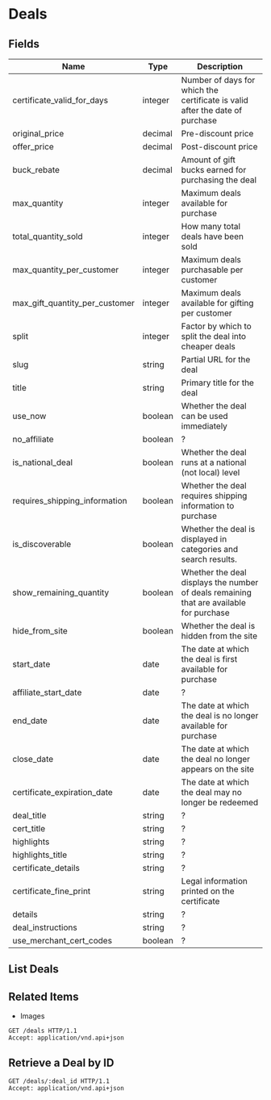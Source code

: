 # Deals

## Fields

| Name | Type | Description |
|------|------|-------------|
| certificate_valid_for_days | integer | Number of days for which the certificate is valid after the date of purchase |
| original_price | decimal | Pre-discount price |
| offer_price | decimal | Post-discount price |
| buck_rebate | decimal | Amount of gift bucks earned for purchasing the deal |
| max_quantity | integer | Maximum deals available for purchase |
| total_quantity_sold | integer | How many total deals have been sold |
| max_quantity_per_customer | integer | Maximum deals purchasable per customer |
| max_gift_quantity_per_customer | integer | Maximum deals available for gifting per customer |
| split | integer | Factor by which to split the deal into cheaper deals |
| slug | string | Partial URL for the deal |
| title | string | Primary title for the deal |
| use_now | boolean | Whether the deal can be used immediately |
| no_affiliate | boolean | ? |
| is_national_deal | boolean | Whether the deal runs at a national (not local) level |
| requires_shipping_information | boolean | Whether the deal requires shipping information to purchase |
| is_discoverable | boolean | Whether the deal is displayed in categories and search results. |
| show_remaining_quantity | boolean | Whether the deal displays the number of deals remaining that are available for purchase |
| hide_from_site | boolean | Whether the deal is hidden from the site |
| start_date | date | The date at which the deal is first available for purchase |
| affiliate_start_date | date | ? |
| end_date | date | The date at which the deal is no longer available for purchase |
| close_date | date | The date at which the deal no longer appears on the site |
| certificate_expiration_date | date | The date at which the deal may no longer be redeemed |
| deal_title | string | ? |
| cert_title | string | ? |
| highlights | string | ? |
| highlights_title | string | ? |
| certificate_details | string | ? |
| certificate_fine_print | string | Legal information printed on the certificate |
| details | string | ? |
| deal_instructions | string | ? |
| use_merchant_cert_codes | boolean | ? |

## List Deals

## Related Items

* Images

```http
GET /deals HTTP/1.1
Accept: application/vnd.api+json
```

## Retrieve a Deal by ID

```http
GET /deals/:deal_id HTTP/1.1
Accept: application/vnd.api+json
```

